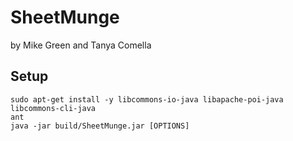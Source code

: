 # SheetMunge

by Mike Green and Tanya Comella

## Setup

```
sudo apt-get install -y libcommons-io-java libapache-poi-java libcommons-cli-java
ant
java -jar build/SheetMunge.jar [OPTIONS]
```
